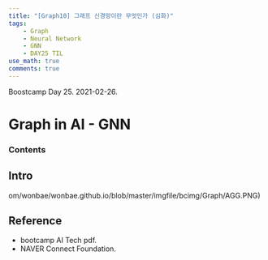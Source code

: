 ```yaml
---
title: "[Graph10] 그래프 신경망이란 무엇인가 (심화)"
tags:
    - Graph
    - Neural Network
    - GNN
    - DAY25 TIL
use_math: true
comments: true
---
```


Boostcamp Day 25. 2021-02-26.

# Graph in AI - GNN

### Contents


## Intro

om/wonbae/wonbae.github.io/blob/master/imgfile/bcimg/Graph/AGG.PNG)


## Reference

- bootcamp AI Tech pdf.  
- NAVER Connect Foundation.

